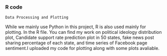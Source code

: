 ### R code 
``` 
Data Processing and Plotting
```
While we mainly use Python in this project, R is also used mainly for plotting. In the R file. You can find my work on 
political ideology distribution plot, Candidate support rate prediction plot in 50 states, fake news post sharing percentage 
of each state, and time series of Facebook page sentiment.I uploaded my code for plotting along with some plots avaliable. 
